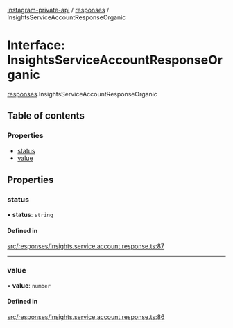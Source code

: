 [instagram-private-api](../../README.md) / [responses](../../modules/responses.md) / InsightsServiceAccountResponseOrganic

# Interface: InsightsServiceAccountResponseOrganic

[responses](../../modules/responses.md).InsightsServiceAccountResponseOrganic

## Table of contents

### Properties

- [status](InsightsServiceAccountResponseOrganic.md#status)
- [value](InsightsServiceAccountResponseOrganic.md#value)

## Properties

### status

• **status**: `string`

#### Defined in

[src/responses/insights.service.account.response.ts:87](https://github.com/Nerixyz/instagram-private-api/blob/4971f34/src/responses/insights.service.account.response.ts#L87)

___

### value

• **value**: `number`

#### Defined in

[src/responses/insights.service.account.response.ts:86](https://github.com/Nerixyz/instagram-private-api/blob/4971f34/src/responses/insights.service.account.response.ts#L86)
